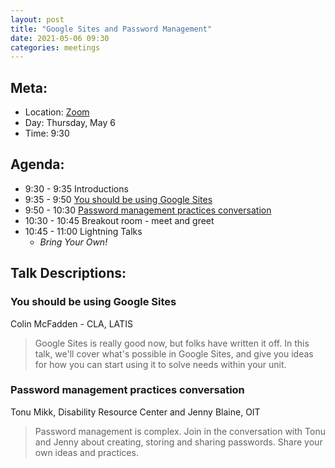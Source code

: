 ```yaml
---
layout: post
title: "Google Sites and Password Management"
date: 2021-05-06 09:30
categories: meetings
---
```


## Meta:

- Location: [Zoom](https://z.umn.edu/cpmstream)
- Day: Thursday, May 6
- Time: 9:30

## Agenda:

- 9:30 - 9:35 Introductions
- 9:35 - 9:50 [You should be using Google Sites](#you-should-be-using-google-sites)
- 9:50 - 10:30 [Password management practices conversation](#password-management-practices-conversation)
- 10:30 - 10:45 Breakout room - meet and greet
- 10:45 - 11:00 Lightning Talks
  - _Bring Your Own!_

## Talk Descriptions:

### You should be using Google Sites
Colin McFadden - CLA, LATIS

> Google Sites is really good now, but folks have written it off. In this talk, we'll cover what's possible in Google Sites, and give you ideas for how you can start using it to solve needs within your unit.

### Password management practices conversation
Tonu Mikk, Disability Resource Center and Jenny Blaine, OIT 

> Password management is complex.  Join in the conversation with Tonu and Jenny about creating, storing and sharing passwords.  Share your own ideas and practices. 
